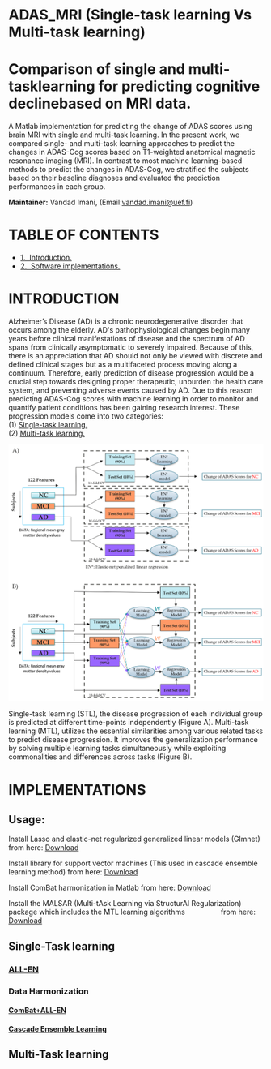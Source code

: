 # ADAS_MRI (Single-task learning Vs Multi-task learning)

# Comparison of single and multi-tasklearning for predicting cognitive declinebased on MRI data. <br/> 

A Matlab implementation for predicting the change of ADAS scores using brain MRI with single and multi-task learning. In the present work, we compared single- and multi-task learning approaches to predict the changes in ADAS-Cog scores based on T1-weighted anatomical magnetic resonance imaging (MRI). In contrast to most machine learning-based methods to predict the changes in ADAS-Cog, we stratified the subjects based on their baseline diagnoses and evaluated the prediction performances in each group.

**Maintainer:** Vandad Imani, (Email:vandad.imani@uef.fi)<br/> 


**TABLE OF CONTENTS**
===================================
* [1.&nbsp;&nbsp;Introduction.](#introduction)
* [2.&nbsp;&nbsp;Software implementations.](#implementations)



# INTRODUCTION
Alzheimer’s Disease (AD) is a chronic neurodegenerative disorder that occurs among the elderly. AD's pathophysiological changes begin many years before clinical manifestations of disease and the spectrum of AD spans from clinically asymptomatic to severely impaired. Because of this, there is an appreciation that AD should not only be viewed with discrete and defined clinical stages but as a multifaceted process moving along a continuum. Therefore, early prediction of disease progression would be a crucial step towards designing proper therapeutic, unburden the health care system, and preventing adverse events caused by AD. Due to this reason predicting ADAS-Cog scores with machine learning in order to monitor and quantify patient conditions has been gaining research interest. These progression models come into two categories:  
(1) [Single-task learning.](Matlab/Single-Task/)  
(2) [Multi-task learning.](Matlab/Multi-task/) 

<img src="Images/SINGLE_MULTI_NEW.png" width="700">

Single-task learning (STL), the disease progression of each individual group is predicted at different time-points independently (Figure A).
Multi-task learning (MTL), utilizes the essential similarities among various related tasks to predict disease progression. It improves the generalization performance by solving multiple learning tasks simultaneously while exploiting commonalities and differences across tasks (Figure B). 

# IMPLEMENTATIONS
## Usage:
Install Lasso and elastic-net regularized generalized linear models (Glmnet) from here: [Download](https://web.stanford.edu/~hastie/glmnet_matlab/download.html)

Install library for support vector machines (This used in cascade ensemble learning method) from here: [Download](https://www.csie.ntu.edu.tw/~cjlin/libsvm/) 

Install ComBat harmonization in Matlab from here: [Download](https://github.com/Jfortin1/ComBatHarmonization/tree/master/Matlab) 

Install the MALSAR (Multi-tAsk Learning via StructurAl Regularization) package which includes the MTL learning algorithms &nbsp;&nbsp;&nbsp;&nbsp;&nbsp;&nbsp;&nbsp;&nbsp;&nbsp;&nbsp;&nbsp;&nbsp;&nbsp;&nbsp;&nbsp;&nbsp; from here: [Download](http://jiayuzhou.github.io/MALSAR/) 

## Single-Task learning

### [ALL-EN](Matlab/Single-task/ALL-EN)

### Data Harmonization
#### [ComBat+ALL-EN](Matlab/Single-task/Cascade%20Ensemble%20Learning%20(Data%20harmonization)) 
#### [Cascade Ensemble Learning](Matlab/Single-task/Cascade%20Ensemble%20Learning%20(Data%20harmonization)) 











## Multi-Task learning
